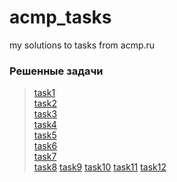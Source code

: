 # acmp_tasks
my solutions to tasks from acmp.ru </n>
### Решенные задачи
> [task1](https://github.com/ma13-official/acmp/blob/master/src/task1.java)  
> [task2](https://github.com/ma13-official/acmp/blob/master/src/task2.java)  
> [task3](https://github.com/ma13-official/acmp/blob/master/src/task3.java)  
> [task4](https://github.com/ma13-official/acmp/blob/master/src/task4.java)  
> [task5](https://github.com/ma13-official/acmp/blob/master/src/task5.java)  
> [task6](https://github.com/ma13-official/acmp/blob/master/src/task6.java)  
> [task7](https://github.com/ma13-official/acmp/blob/master/src/task7.java)  
> [task8](https://github.com/ma13-official/acmp/blob/master/src/task8.java) 
> [task9](https://github.com/ma13-official/acmp/blob/master/src/task9.java) 
> [task10](https://github.com/ma13-official/acmp/blob/master/src/task10.java) 
> [task11](https://github.com/ma13-official/acmp/blob/master/src/task11.java) 
> [task12](https://github.com/ma13-official/acmp/blob/master/src/task12.java) 
